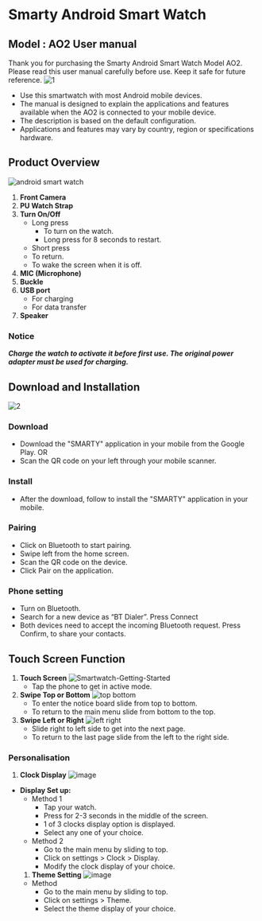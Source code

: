 # Smarty Android Smart Watch #  
## Model : AO2 User manual ##  
Thank you for purchasing the Smarty Android Smart Watch Model AO2. Please read this user manual carefully before use. Keep it safe for future reference.
![1](https://github.com/namratapathania/smartwatch.md/assets/152050814/c477d146-8ad0-4364-a211-24ba039263ae)
* Use this smartwatch with most Android mobile devices.
* The manual is designed to explain the applications and features available when the AO2 is connected to your mobile device.
* The description is based on the default configuration.
* Applications and features may vary by country, region or specifications hardware. 

## Product Overview ##
![android smart watch](https://github.com/namratapathania/smartwatch.md/assets/152050814/563e7971-07a3-432b-8e37-407fbc5ebd49)

1. **Front Camera**
2. **PU Watch Strap**
3. **Turn On/Off**
   * Long press
     * To turn on the watch.
     * Long press for 8 seconds to restart.
   * Short press
    * To return.
    * To wake the screen when it is off.
4. **MIC (Microphone)**
5. **Buckle**
6. **USB port**
   * For charging
   * For data transfer
7. **Speaker**
### Notice ###
___Charge the watch to activate it before first use. The original power adapter must be used for charging.___

## Download and Installation ##
![2](https://github.com/namratapathania/smartwatch.md/assets/152050814/7f20db85-9303-4154-8b4b-3580db20986e)

### Download ###
* Download the "SMARTY" application in your mobile from the Google Play.
OR 
* Scan the QR code on your left through your mobile scanner.
### Install ###
* After the download, follow to install the "SMARTY" application in your mobile.
### Pairing ###
* Click on Bluetooth to start pairing.
* Swipe left from the home screen.
* Scan the QR code on the device.
* Click Pair on the application.
### Phone setting ###
* Turn on Bluetooth.
* Search for a new device as “BT Dialer”. Press Connect
* Both devices need to accept the incoming Bluetooth request. Press Confirm, to share your contacts.
## Touch Screen Function ##
1. **Touch Screen**
![Smartwatch-Getting-Started](https://github.com/namratapathania/smartwatch.md/assets/152050814/f03e939f-c3ac-44d9-87df-6a907ab5ff64)
   * Tap the phone to get in active mode.
3. **Swipe Top or Bottom**
![top bottom](https://github.com/namratapathania/smartwatch.md/assets/152050814/e63bd8f7-ac51-4ddb-b2a5-adb4d52b2228)
   * To enter the notice board slide from top to bottom.
   * To return to the main menu slide from bottom to the top.
5. **Swipe Left or Right**
![left right](https://github.com/namratapathania/smartwatch.md/assets/152050814/82a314eb-c429-4812-a494-dbf11b710acd)
   * Slide right to left side to get into the next page.
   * To return to the last page slide from the left to the right side.

### Personalisation ###
1. **Clock Display**
![image](https://github.com/namratapathania/smartwatch.md/assets/152050814/08b984c3-467f-4032-9f49-92d352fa924d)
* **Display Set up:**
  * Method 1
    * Tap your watch.
    * Press for 2-3 seconds in the middle of the screen.
    * 1 of 3 clocks display option is displayed.
    * Select any one of your choice.
  * Method 2
    * Go to the main menu by sliding to top.
    * Click on settings > Clock > Display.
    * Modify the clock display of your choice.
  1. **Theme Setting**
![image](https://github.com/namratapathania/smartwatch.md/assets/152050814/08b984c3-467f-4032-9f49-92d352fa924d)
  * Method 
    * Go to the main menu by sliding to top.
    * Click on settings > Theme.
    * Select the theme display of your choice.


